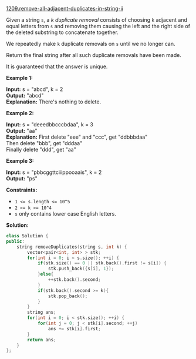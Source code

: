 [1209.remove-all-adjacent-duplicates-in-string-ii](https://leetcode.com/problems/remove-all-adjacent-duplicates-in-string-ii/)  

Given a string `s`, a _k_ _duplicate removal_ consists of choosing `k` adjacent and equal letters from `s` and removing them causing the left and the right side of the deleted substring to concatenate together.

We repeatedly make `k` duplicate removals on `s` until we no longer can.

Return the final string after all such duplicate removals have been made.

It is guaranteed that the answer is unique.

**Example 1:**

  
**Input:** s = "abcd", k = 2  
**Output:** "abcd"  
**Explanation:** There's nothing to delete.

**Example 2:**

  
**Input:** s = "deeedbbcccbdaa", k = 3  
**Output:** "aa"  
**Explanation:** First delete "eee" and "ccc", get "ddbbbdaa"  
Then delete "bbb", get "dddaa"  
Finally delete "ddd", get "aa"

**Example 3:**

  
**Input:** s = "pbbcggttciiippooaais", k = 2  
**Output:** "ps"  

**Constraints:**

*   `1 <= s.length <= 10^5`
*   `2 <= k <= 10^4`
*   `s` only contains lower case English letters.  



**Solution:**  

```cpp
class Solution {
public:
    string removeDuplicates(string s, int k) {
        vector<pair<int, int> > stk;
        for(int i = 0; i < s.size(); ++i) {
            if(stk.size() == 0 || stk.back().first != s[i]) {
                stk.push_back({s[i], 1});
            }else{
                ++stk.back().second;
            }
            if(stk.back().second >= k){
                stk.pop_back();
            }
        }
        string ans;
        for(int i = 0; i < stk.size(); ++i) {
            for(int j = 0; j < stk[i].second; ++j) 
                ans += stk[i].first;
        }
        return ans;
    }
};
```
      